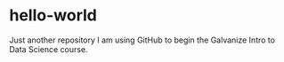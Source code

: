 # hello-world
Just another repository
I am using GitHub to begin the Galvanize Intro to Data Science course.
